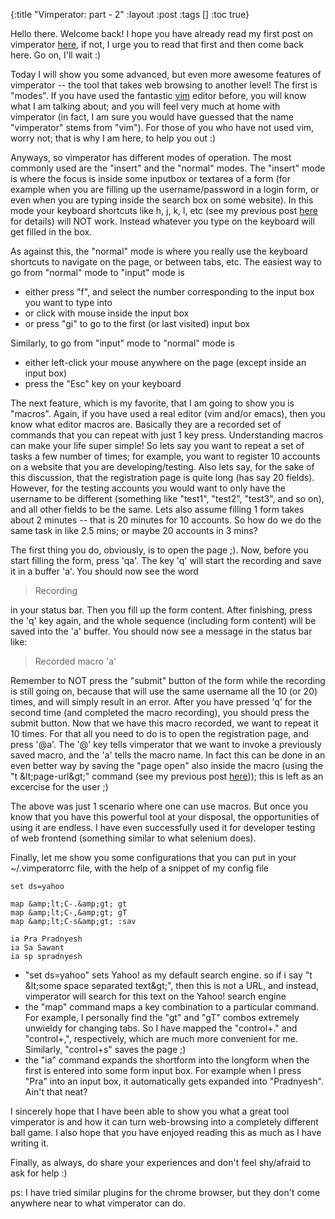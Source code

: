 {:title "Vimperator: part - 2"
 :layout :post
 :tags  []
 :toc true}

Hello there. Welcome back! I hope you have already read my first post on vimperator [here](http://www.golb.in/vimperator-30.html), if not, I urge you to read that first and then come back here. Go on, I'll wait :)

Today I will show you some advanced, but even more awesome features of vimperator -- the tool that takes web browsing to another level! The first is "modes". If you have used the fantastic [vim](http://www.vim.org/) editor before, you will know what I am talking about; and you will feel very much at home with vimperator (in fact, I am sure you would have guessed that the name "vimperator" stems from "vim"). For those of you who have not used vim, worry not; that is why I am here, to help you out :)

Anyways, so vimperator has different modes of operation. The most commonly used are the "insert" and the "normal" modes. The "insert" mode is where the focus is inside some inputbox or textarea of a form (for example when you are filling up the username/password in a login form, or even when you are typing inside the search box on some website). In this mode your keyboard shortcuts like h, j, k, l, etc (see my previous post [here](http://www.golb.in/vimperator-30.html) for details) will NOT work. Instead whatever you type on the keyboard will get filled in the box.

As against this, the "normal" mode is where you really use the keyboard shortcuts to navigate on the page, or between tabs, etc. The easiest way to go from "normal" mode to "input" mode is

* either press "f", and select the number corresponding to the input box you want to type into
* or click with mouse inside the input box
* or press "gi" to go to the first (or last visited) input box

Similarly, to go from "input" mode to "normal" mode is

* either left-click your mouse anywhere on the page (except inside an input box)
* press the "Esc" key on your keyboard

The next feature, which is my favorite, that I am going to show you is "macros". Again, if you have used a real editor (vim and/or emacs), then you know what editor macros are. Basically they are a recorded set of commands that you can repeat with just 1 key press. Understanding macros can make your life super simple! So lets say you want to repeat a set of tasks a few number of times; for example, you want to register 10 accounts on a website that you are developing/testing. Also lets say, for the sake of this discussion, that the registration page is quite long (has say 20 fields). However, for the testing accounts you would want to only have the username to be different (something like "test1", "test2", "test3", and so on), and all other fields to be the same. Lets also assume filling 1 form takes about 2 minutes -- that is 20 minutes for 10 accounts. So how do we do the same task in like 2.5 mins; or maybe 20 accounts in 3 mins?

The first thing you do, obviously, is to open the page ;). Now, before you start filling the form, press 'qa'. The key 'q' will start the recording and save it in a buffer 'a'. You should now see the word 

> Recording

 in your status bar. Then you fill up the form content. After finishing, press the 'q' key again, and the whole sequence (including form content) will be saved into the 'a' buffer. You should now see a message in the status bar like:

> Recorded macro 'a'

Remember to NOT press the "submit" button of the form while the recording is still going on, because that will use the same username all the 10 (or 20) times, and will simply result in an error. After you have pressed 'q' for the second time (and completed the macro recording), you should press the submit button. Now that we have this macro recorded, we want to repeat it 10 times. For that all you need to do is to open the registration page, and press '@a'. The '@' key tells vimperator that we want to invoke a previously saved macro, and the 'a' tells the macro name. In fact this can be done in an even better way by saving the "page open" also inside the macro (using the "t &amp;lt;page-url&amp;gt;" command (see my previous post [here](http://www.golb.in/vimperator-30.html))); this is left as an excercise for the user ;)

The above was just 1 scenario where one can use macros. But once you know that you have this powerful tool at your disposal, the opportunities of using it are endless. I have even successfully used it for developer testing of web frontend (something similar to what selenium does).

Finally, let me show you some configurations that you can put in your ~/.vimperatorrc file, with the help of a snippet of my config file

```
set ds=yahoo

map &amp;lt;C-.&amp;gt; gt
map &amp;lt;C-,&amp;gt; gT
map &amp;lt;C-s&amp;gt; :sav

ia Pra Pradnyesh
ia Sa Sawant
ia sp spradnyesh
```

* "set ds=yahoo" sets Yahoo! as my default search engine. so if i say "t &amp;lt;some space separated text&amp;gt;", then this is not a URL, and instead, vimperator will search for this text on the Yahoo! search engine
* the "map" command maps a key combination to a particular command. For example, I personally find the "gt" and "gT" combos extremely unwieldy for changing tabs. So I have mapped the "control+." and "control+,", respectively, which are much more convenient for me. Similarly, "control+s" saves the page ;)
* the "ia" command expands the shortform into the longform when the first is entered into some form input box. For example when I press "Pra" into an input box, it automatically gets expanded into "Pradnyesh". Ain't that neat?

I sincerely hope that I have been able to show you what a great tool vimperator is and how it can turn web-browsing into a completely different ball game. I also hope that you have enjoyed reading this as much as I have writing it.

Finally, as always, do share your experiences and don't feel shy/afraid to ask for help :)

ps: I have tried similar plugins for the chrome browser, but they don't come anywhere near to what vimperator can do.
